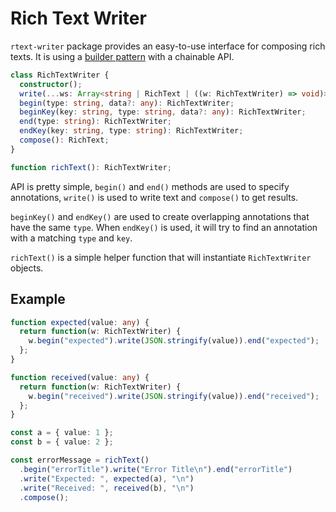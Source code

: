 # Rich Text Writer

`rtext-writer` package provides an easy-to-use interface for composing rich texts. It is using a
[builder pattern](https://en.wikipedia.org/wiki/Builder_pattern) with a chainable API.

```ts
class RichTextWriter {
  constructor();
  write(...ws: Array<string | RichText | ((w: RichTextWriter) => void)>): RichTextWriter;
  begin(type: string, data?: any): RichTextWriter;
  beginKey(key: string, type: string, data?: any): RichTextWriter;
  end(type: string): RichTextWriter;
  endKey(key: string, type: string): RichTextWriter;
  compose(): RichText;
}

function richText(): RichTextWriter;
```

API is pretty simple, `begin()` and `end()` methods are used to specify annotations, `write()` is used to write text and
`compose()` to get results.

`beginKey()` and `endKey()` are used to create overlapping annotations that have the same `type`. When `endKey()` is
used, it will try to find an annotation with a matching `type` and `key`.

`richText()` is a simple helper function that will instantiate `RichTextWriter` objects.

## Example

```ts
function expected(value: any) {
  return function(w: RichTextWriter) {
    w.begin("expected").write(JSON.stringify(value)).end("expected");
  };
}

function received(value: any) {
  return function(w: RichTextWriter) {
    w.begin("received").write(JSON.stringify(value)).end("received");
  };
}

const a = { value: 1 };
const b = { value: 2 };

const errorMessage = richText()
  .begin("errorTitle").write("Error Title\n").end("errorTitle")
  .write("Expected: ", expected(a), "\n")
  .write("Received: ", received(b), "\n")
  .compose();
```
